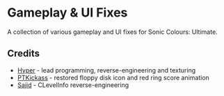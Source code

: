 # Gameplay & UI Fixes
A collection of various gameplay and UI fixes for Sonic Colours: Ultimate.

## Credits
- [Hyper](https://github.com/HyperBE32) - lead programming, reverse-engineering and texturing
- [PTKickass](https://github.com/PTKickass) - restored floppy disk icon and red ring score animation
- [Sajid](https://github.com/Sajidur78) - CLevelInfo reverse-engineering